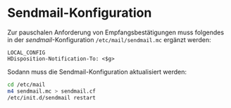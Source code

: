 # Sendmail-Konfiguration

Zur pauschalen Anforderung von Empfangsbestätigungen muss folgendes in der *sendmail*-Konfiguration `/etc/mail/sendmail.mc` ergänzt werden:

```
LOCAL_CONFIG
HDisposition-Notification-To: <$g>
```

Sodann muss die Sendmail-Konfiguration aktualisiert werden:

```bash
cd /etc/mail
m4 sendmail.mc > sendmail.cf
/etc/init.d/sendmail restart
```